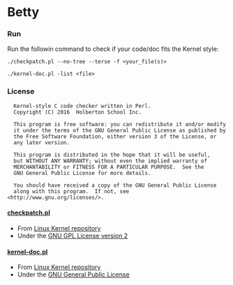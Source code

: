 # Betty

### Run
Run the followin command to check if your code/doc fits the Kernel style:
```
./checkpatch.pl --no-tree --terse -f <your_file(s)>
```
```
./kernel-doc.pl -list <file>
```

### License
```
  Kernel-style C code checker written in Perl.
  Copyright (C) 2016  Holberton School Inc.
  
  This program is free software: you can redistribute it and/or modify
  it under the terms of the GNU General Public License as published by
  the Free Software Foundation, either version 3 of the License, or
  any later version.
  
  This program is distributed in the hope that it will be useful,
  but WITHOUT ANY WARRANTY; without even the implied warranty of
  MERCHANTABILITY or FITNESS FOR A PARTICULAR PURPOSE.  See the
  GNU General Public License for more details.
  
  You should have received a copy of the GNU General Public License
  along with this program.  If not, see <http://www.gnu.org/licenses/>.
```

#### [checkpatch.pl](https://github.com/holbertonschool/Betty/blob/master/checkpatch.pl)
 * From [Linux Kernel repository](http://git.kernel.org/cgit/linux/kernel/git/torvalds/linux.git/tree/scripts/checkpatch.pl)
 * Under the [GNU GPL License version 2](https://www.gnu.org/licenses/old-licenses/gpl-2.0.en.html)

#### [kernel-doc.pl](https://github.com/holbertonschool/Betty/blob/master/kernel-doc.pl)
 * From [Linux Kernel repository](http://git.kernel.org/cgit/linux/kernel/git/torvalds/linux.git/tree/scripts/kernel-doc)
 * Under the [GNU General Public License](https://www.gnu.org/licenses/gpl.html)
